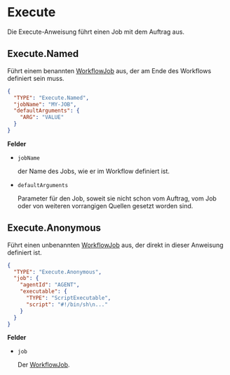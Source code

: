 # Execute

Die Execute-Anweisung führt einen Job mit dem Auftrag aus.

## Execute.Named

Führt einem benannten [WorkflowJob](../WorkflowJob.md) aus,
der am Ende des Workflows definiert sein muss.

```json
{
  "TYPE": "Execute.Named",
  "jobName": "MY-JOB",
  "defaultArguments": {
    "ARG": "VALUE"
  }
}
```

**Felder**

* `jobName`

  der Name des Jobs, wie er im Workflow definiert ist.

* `defaultArguments`

  Parameter für den Job,
  soweit sie nicht schon vom Auftrag, vom Job oder von weiteren vorrangigen Quellen
  gesetzt worden sind.


## Execute.Anonymous

Führt einen unbenannten [WorkflowJob](../WorkflowJob.md) aus,
der direkt in dieser Anweisung definiert ist.

```json
{
  "TYPE": "Execute.Anonymous",
  "job": {
    "agentId": "AGENT",
    "executable": {
      "TYPE": "ScriptExecutable",
      "script": "#!/bin/sh\n..."
    }
  }
}
```

**Felder**

* `job`

  Der [WorkflowJob](../WorkflowJob.md).
